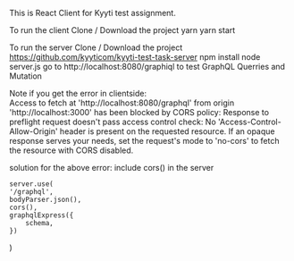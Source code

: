 This is React Client for Kyyti test assignment.

To run the client
Clone / Download the project
yarn 
yarn start 

To run the server 
Clone / Download the project https://github.com/kyyticom/kyyti-test-task-server
npm install
node server.js
go to http://localhost:8080/graphiql to test GraphQL Querries and Mutation

Note if you get the error in clientside:  
Access to fetch at 'http://localhost:8080/graphql' from origin 'http://localhost:3000' has been blocked by CORS policy: Response to preflight request doesn't pass access control check: No 'Access-Control-Allow-Origin' header is present on the requested resource. If an opaque response serves your needs, set the request's mode to 'no-cors' to fetch the resource with CORS disabled.

solution for the above error:
include cors() in the server

    server.use(
    '/graphql',
    bodyParser.json(),
    cors(),
    graphqlExpress({
        schema,
    })
)



